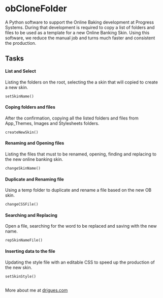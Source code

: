 # obCloneFolder

A Python software to support the Online Baking development at Progress Systems.
During that development is required to copy a list of folders and files to be used as a template for a new Online Banking Skin.
Using this software, we reduce the manual job and turns much faster and consistent the production.

## Tasks

#### List and Select

Listing the folders on the root, selecting the a skin that will copied to create a new skin.

    setSkinName()

#### Coping folders and files

After the confirmation, copying all the listed folders and files from App_Themes, Images and Stylesheets folders.

    createNewSkin()

#### Renaming and Opening files

Listing the files that must to be renamed, opening, finding and replacing to the new online banking skin.

    changeSkinName()

#### Duplicate and Renaming file

Using a temp folder to duplicate and rename a file based on the new OB skin.

    changeCSSFile()

#### Searching and Replacing

Open a file, searching for the word to be replaced and saving with the new name.

    repSkinNameFile()

#### Inserting data to the file

Updating the style file with an editable CSS to speed up the production of the new skin.

    setSkinStyle()


##

More about me at [drigues.com][drigues-com-url]


[drigues-com-url]: http://drigues.com

